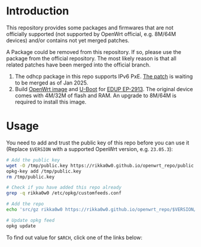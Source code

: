 # Introduction
This repository provides some packages and firmwares that are not officially supported (not supported by OpenWrt official, e.g. 8M/64M devices) and/or contains not yet merged patches.

A Package could be removed from this repository. If so, please use the package from the official repository. The most likely reason is that all related patches have been merged into the official branch.

1. The odhcp package in this repo supports IPv6 PxE. [The patch](https://github.com/openwrt/odhcpd/pull/227) is waiting to be merged as of Jan 2025.
2. Build [OpenWrt image](https://forum.openwrt.org/t/mt7620n-openwrt-ram-boot-works-but-stuck-just-before-mounting-the-ram-disk/195751/8) and [U-Boot](https://github.com/u-boot/u-boot/pull/663) for [EDUP EP-2913](https://szedup.en.made-in-china.com/product/MbqxXNzVfKhQ/China-WiFi-Wireless-802-11b-G-N-300Mbps-Signal-Repeater-WiFi-Booster-EP-2913-.html). The original device comes with 4M/32M of flash and RAM. An upgrade to 8M/64M is required to install this image.

# Usage
You need to add and trust the public key of this repo before you can use it (Replace `$VERSION` with a supported OpenWrt version, e.g. `23.05.3`):
```sh
# Add the public key
wget -O /tmp/public.key https://rikka0w0.github.io/openwrt_repo/public.key
opkg-key add /tmp/public.key
rm /tmp/public.key

# Check if you have added this repo already
grep -q rikka0w0 /etc/opkg/customfeeds.conf

# Add the repo
echo 'src/gz rikka0w0 https://rikka0w0.github.io/openwrt_repo/$VERSION/packages/$ARCH/' >> /etc/opkg/customfeeds.conf

# Update opkg feed
opkg update
```

To find out value for `$ARCH`, click one of the links below: